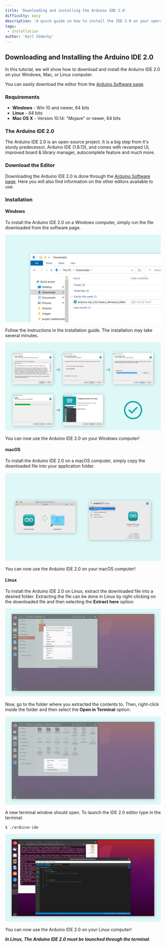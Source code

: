 ```yaml
---
title: 'Downloading and installing the Arduino IDE 2.0'
difficulty: easy
description: 'A quick guide on how to install the IDE 2.0 on your operative system.'
tags:
 - Installation
author: 'Karl Söderby'
---
```


## Downloading and Installing the Arduino IDE 2.0

In this tutorial, we will show how to download and install the Arduino IDE 2.0 on your Windows, Mac, or Linux computer.

You can easily download the editor from the [Arduino Software page](https://www.arduino.cc/en/software#experimental-software). 

### Requirements

- **Windows** - Win 10 and newer, 64 bits
- **Linux** - 64 bits
- **Mac OS X** - Version 10.14: "Mojave" or newer, 64 bits

### The Arduino IDE 2.0

The Arduino IDE 2.0 is an open-source project. It is a big step from it's sturdy predecessor, Arduino IDE (1.8.13), and comes with revamped UI, improved board & library manager, autocomplete feature and much more. 

### Download the Editor

Downloading the Arduino IDE 2.0 is done through the [Arduino Software page](https://www.arduino.cc/en/software#experimental-software). Here you will also find information on the other editors available to use. 

### Installation

#### Windows

To install the Arduino IDE 2.0 on a Windows computer, simply run the file downloaded from the software page.

![Running the installation file.](assets/downloading-and-installing-img01.png)

Follow the instructions in the installation guide. The installation may take several minutes.

![Instructions for installing the IDE 2.0](assets/downloading-and-installing-img02.png)

You can now use the Arduino IDE 2.0 on your Windows computer!

#### macOS

To install the Arduino IDE 2.0 on a macOS computer, simply copy the downloaded file into your application folder. 

![Installation on macOS.](assets/downloading-and-installing-img03.png)

You can now use the Arduino IDE 2.0 on your macOS computer!

#### Linux 

To install the Arduino IDE 2.0 on Linux, extract the downloaded file into a desired folder. Extracting the file can be done in Linux by right-clicking on the downloaded file and then selecting the **Extract here** option:

![Extracting a file in Linux.](assets/downloading-and-installing-img04.png)

Now, go to the folder where you extracted the contents to. Then, right-click inside the folder and then select the **Open in Terminal** option:

![Opening a new terminal window in Linux.](assets/downloading-and-installing-img05.png)

A new terminal window should open. To launch the IDE 2.0 editor type in the terminal:

```
$ ./arduino-ide
```

![The Arduino IDE 2.0 running in Linux.](assets/downloading-and-installing-img06.png)

You can now use the Arduino IDE 2.0 on your Linux computer!

***In Linux, The Arduino IDE 2.0 must be launched through the terminal.***